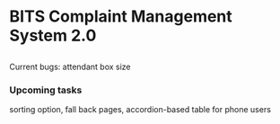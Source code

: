 # BITS Complaint Management System 2.0

##
Current bugs: attendant box size

### Upcoming tasks
sorting option, fall back pages, accordion-based table for phone users